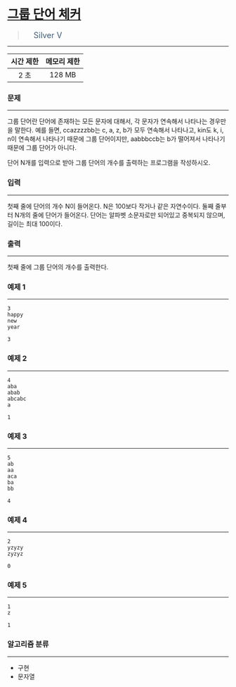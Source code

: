 # [그룹 단어 체커](https://www.acmicpc.net/problem/1316)

> <img src="https://d2gd6pc034wcta.cloudfront.net/tier/6.svg" width="16" heigth="21" style = "vertical-align: middle;"/>&nbsp;<span style="font-size: 18px; color: #435f7a;">Silver V</span>

***

<div align="center">

|시간 제한|메모리 제한|
|:---:|:---:|
|2 초 |128 MB|

</div>

### 문제

***

그룹 단어란 단어에 존재하는 모든 문자에 대해서, 각 문자가 연속해서 나타나는 경우만을 말한다. 예를 들면, ccazzzzbb는 c, a, z, b가 모두 연속해서 나타나고, kin도 k, i, n이 연속해서 나타나기 때문에 그룹 단어이지만, aabbbccb는 b가 떨어져서 나타나기 때문에 그룹 단어가 아니다.

단어 N개를 입력으로 받아 그룹 단어의 개수를 출력하는 프로그램을 작성하시오.

### 입력

***

첫째 줄에 단어의 개수 N이 들어온다. N은 100보다 작거나 같은 자연수이다. 둘째 줄부터 N개의 줄에 단어가 들어온다. 단어는 알파벳 소문자로만 되어있고 중복되지 않으며, 길이는 최대 100이다.

### 출력

***

첫째 줄에 그룹 단어의 개수를 출력한다.

### 예제 1

***

```
3
happy
new
year
```

```
3
```

### 예제 2

***

```
4
aba
abab
abcabc
a
```

```
1
```

### 예제 3

***

```
5
ab
aa
aca
ba
bb
```

```
4
```

### 예제 4

***

```
2
yzyzy
zyzyz
```

```
0
```

### 예제 5

***

```
1
z
```

```
1
```

### 알고리즘 분류

***

* 구현
* 문자열

